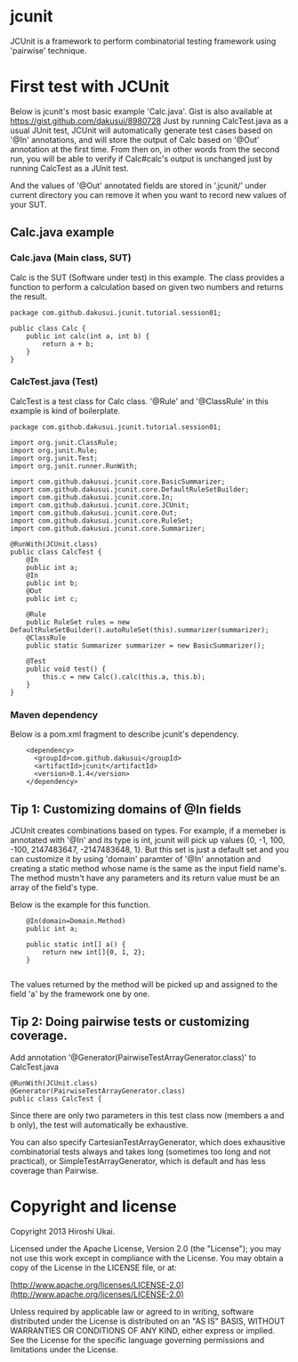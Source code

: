 # jcunit
JCUnit is a framework to perform combinatorial testing framework using 'pairwise' technique.

# First test with JCUnit
Below is jcunit's most basic example 'Calc.java'. Gist is also available at https://gist.github.com/dakusui/8980728
Just by running CalcTest.java as a usual JUnit test, JCUnit will automatically generate test cases based on '@In' annotations, and will store the output of Calc based on '@Out' annotation at the first time. 
From then on, in other words from the second run, you will be able to verify if Calc#calc's output is unchanged just by running CalcTest as a JUnit test.

And the values of '@Out' annotated fields are stored in '.jcunit/' under current directory you can remove it when you want to record new values of your SUT.

## Calc.java example
### Calc.java (Main class, SUT)
Calc is the SUT (Software under test) in this example.
The class provides a function to perform a calculation based on given two numbers and returns the result.

```
package com.github.dakusui.jcunit.tutorial.session01;
 
public class Calc {
	public int calc(int a, int b) {
		return a + b;
	}
}
```

### CalcTest.java (Test)
CalcTest is a test class for Calc class. '@Rule' and '@ClassRule' in this example is kind of boilerplate.

```
package com.github.dakusui.jcunit.tutorial.session01;
 
import org.junit.ClassRule;
import org.junit.Rule;
import org.junit.Test;
import org.junit.runner.RunWith;
 
import com.github.dakusui.jcunit.core.BasicSummarizer;
import com.github.dakusui.jcunit.core.DefaultRuleSetBuilder;
import com.github.dakusui.jcunit.core.In;
import com.github.dakusui.jcunit.core.JCUnit;
import com.github.dakusui.jcunit.core.Out;
import com.github.dakusui.jcunit.core.RuleSet;
import com.github.dakusui.jcunit.core.Summarizer;
 
@RunWith(JCUnit.class)
public class CalcTest {
	@In
	public int a;
	@In
	public int b;
	@Out
	public int c;
	
	@Rule
	public RuleSet rules = new DefaultRuleSetBuilder().autoRuleSet(this).summarizer(summarizer);
	@ClassRule
	public static Summarizer summarizer = new BasicSummarizer();
	
	@Test
	public void test() {
		this.c = new Calc().calc(this.a, this.b);
	}
}
```

### Maven dependency
Below is a pom.xml fragment to describe jcunit's dependency.

```
    <dependency>
      <groupId>com.github.dakusui</groupId>
      <artifactId>jcunit</artifactId>
      <version>0.1.4</version>
    </dependency>
```

## Tip 1: Customizing domains of @In fields
JCUnit creates combinations based on types. For example, if a memeber is annotated with '@In' and its type is int, jcunit will pick up values {0, -1, 100, -100, 2147483647, -2147483648, 1}.
But this set is just a default set and you can customize it by using 'domain' paramter of '@In' annotation and creating a static method whose name is the same as the input field name's.
The method mustn't have any parameters and its return value must be an array of the field's type.

Below is the example for this function.

```
	@In(domain=Domain.Method)
	public int a;
	
	public static int[] a() {
		return new int[]{0, 1, 2};
	}
	
```

The values returned by the method will be picked up and assigned to the field 'a' by the framework one by one.

## Tip 2: Doing pairwise tests or customizing coverage.
Add annotation '@Generator(PairwiseTestArrayGenerator.class)' to CalcTest.java

```
@RunWith(JCUnit.class)
@Generator(PairwiseTestArrayGenerator.class)
public class CalcTest {
```

Since there are only two parameters in this test class now (members a and b only), the test will automatically be exhaustive.

You can also specify CartesianTestArrayGenerator, which does exhausitive combinatorial tests always and takes long (sometimes too long and not practical), or SimpleTestArrayGenerator, which is default and has less coverage than Pairwise.


# Copyright and license #

Copyright 2013 Hiroshi Ukai.

Licensed under the Apache License, Version 2.0 (the "License");
you may not use this work except in compliance with the License.
You may obtain a copy of the License in the LICENSE file, or at:

  [http://www.apache.org/licenses/LICENSE-2.0](http://www.apache.org/licenses/LICENSE-2.0)

Unless required by applicable law or agreed to in writing, software
distributed under the License is distributed on an "AS IS" BASIS,
WITHOUT WARRANTIES OR CONDITIONS OF ANY KIND, either express or implied.
See the License for the specific language governing permissions and
limitations under the License.
